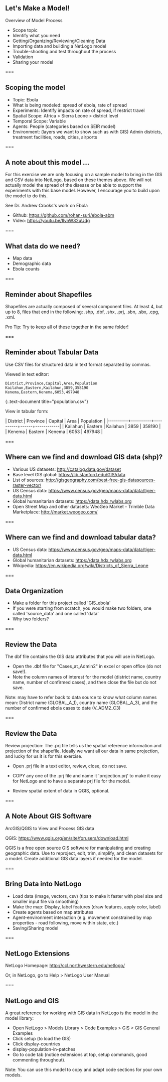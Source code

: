 ---
---

## Let's Make a Model!

Overview of Model Process

- Scope topic
- Identify what you need
- Getting/Organizing/Reviewing/Cleaning Data
- Importing data and building a NetLogo model
- Trouble-shooting and test throughout the process
- Validation
- Sharing your model

===

## Scoping the model

- Topic: Ebola
- What is being modeled: spread of ebola, rate of spread
- Experiments: Identify impacts on rate of spread, if restrict travel
- Spatial Scope: Africa > Sierra Leone > district level
- Temporal Scope: Variable
- Agents: People (categories based on SEIR model)
- Environment: (layers we want to show such as with GIS) Admin districts, treatment facilities, roads, cities, airports

===

## A note about this model ...

For this exercise we are only focusing on a sample model to bring in the GIS and CSV data into NetLogo, based on these themes above. We will not actually model the spread of the disease or be able to support the experiments with this base model. However, I encourage you to build upon the model to do this.

See Dr. Andrew Crooks's work on Ebola

- Github: https://github.com/rohan-suri/ebola-abm
- Video: https://youtu.be/IlvnW32uUdg

===

## What data do we need?

- Map data
- Demographic data
- Ebola counts

===

## Reminder about Shapefiles

Shapefiles are actually composed of several component files. At least 4, but up to 8, files that end in the following: .shp, .dbf, .shx, .prj, .sbn, .sbx, .cpg, .xml.

Pro Tip: Try to keep all of these together in the same folder!

===

## Reminder about Tabular Data

Use CSV files for structured data in text format separated by commas.

Viewed in text editor:

```
District,Province,Capital,Area,Population
Kailahun,Eastern,Kailahun,3859,358190
Kenema,Eastern,Kenema,6053,497948
```
{:.text-document title="population.csv"}

View in tabular form:

| District | Province | Capital  | Area | Population |
|----------+----------+----------+------+------------|
| Kailahun | Eastern  | Kailahun | 3859 |     358190 |
| Kenema   | Eastern  | Kenema   | 6053 |     497948 |

===

## Where can we find and download GIS data (shp)?

- Various US datasets: http://catalog.data.gov/dataset
- Base level GIS global: https://lib.stanford.edu/GIS/data
- List of sources: http://gisgeography.com/best-free-gis-datasources-raster-vector/
- US Census data: https://www.census.gov/geo/maps-data/data/tiger-data.html
- Global humanitarian datasets: https://data.hdx.rwlabs.org
- Open Street Map and other datasets: WeoGeo Market - Trimble Data Marketplace: http://market.weogeo.com/

===

## Where can we find and download tabular data?

- US Census data: https://www.census.gov/geo/maps-data/data/tiger-data.html
- Global humanitarian datasets: https://data.hdx.rwlabs.org
- Wikipedia: https://en.wikipedia.org/wiki/Districts_of_Sierra_Leone

===

## Data Organization

- Make a folder for this project called 'GIS_ebola'
- If you were starting from scratch, you would make two folders, one called 'source_data' and one called 'data'
- Why two folders?

===

## Review the Data

The dbf file contains the GIS data attributes that you will use in NetLogo.

- Open the .dbf file for "Cases\_at\_Admin2" in excel or open office (do not save!).
- Note the column names of interest for the model (district name, country name, number of confirmed cases), and then close the file but do not save.

Note: may have to refer back to data source to know what column names mean: District name (GLOBAL_A_1), country name (GLOBAL_A_3), and the number of confirmed ebola cases to date (V_ADM2_C3)

===

## Review the Data

Review projection: The .prj file tells us the spatial reference information and projection of the shapefile. Ideally we want all our data in same projection, and lucky for us it is for this exercise.

- Open .prj file in a text editor, review, close, do not save.

- COPY any one of the .prj file and name it 'projection.prj' to make it easy for NetLogo and to have a separate prj file for the model.

- Review spatial extent of data in QGIS, optional.

===

## A Note About GIS Software

ArcGIS/QGIS to View and Process GIS data

QGIS: https://www.qgis.org/en/site/forusers/download.html

QGIS is a free open source GIS software for manipulating and creating geographic data. 
Use to reproject, edit, trim, simplify, and clean datasets for a model. 
Create additional GIS data layers if needed for the model.

===

## Bring Data into NetLogo

- Load data (image, vectors, csv) (tips to make it faster with pixel size and smaller input file via smoothing)
- Make the map: Display, label features (draw features, apply color, label)
- Create agents based on map attributes
- Agent-environment interaction (e.g. movement constrained by map properties - road following, move within state, etc.)
- Saving/Sharing model

===

## NetLogo Extensions

NetLogo Homepage: http://ccl.northwestern.edu/netlogo/

Or, in NetLogo, go to Help > NetLogo User Manual

===

## NetLogo and GIS

A great reference for working with GIS data in NetLogo is the model in the model library:

- Open NetLogo > Models Library > Code Examples > GIS > GIS General Examples
- Click setup (to load the GIS)
- Click display-countries
- display-population-in-patches
- Go to code tab (notice extensions at top, setup commands, good commenting throughout).

Note: You can use this model to copy and adapt code sections for your own models.
